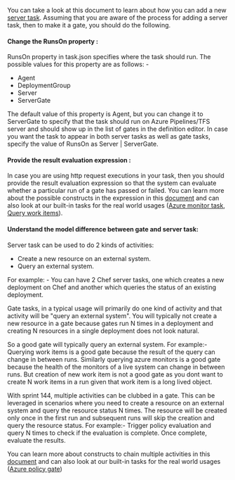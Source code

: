
You can take a look at this document to learn about how you can add a new [server task](https://github.com/nholuongut/azure-pipelines-tasks/blob/master/docs/authoring/servertaskauthoring.md). Assuming that you are aware of the process for adding a server task, then to make it a gate, you should do the following.

#### Change the RunsOn property :
RunsOn property in task.json specifies where the task should run. The possible values for this property are as follows: -

- Agent
- DeploymentGroup
- Server
- ServerGate

The default value of this property is Agent, but you can change it to ServerGate to specify that the task should run on Azure Pipelines/TFS server and should show up in the list of gates in the definition editor. In case you want the task to appear in both server tasks as well as gate tasks, specify the value of RunsOn as Server | ServerGate.

#### Provide the result evaluation expression :

In case you are using http request executions in your task, then you should provide the result evaluation expression so that the system can evaluate whether a particular run of a gate has passed or failed. You can learn more about the possible constructs in the expression in this [document](https://github.com/nholuongut/azure-pipelines-tasks/blob/master/docs/authoring/servertaskauthoring.md) and can also look at our built-in tasks for the real world usages ([Azure monitor task](https://github.com/nholuongut/azure-pipelines-tasks/blob/master/Tasks/AzureMonitorV0/task.json), [Query work items](https://github.com/nholuongut/azure-pipelines-tasks/blob/master/Tasks/QueryWorkItemsV0/task.json)).

#### Understand the model difference between gate and server task:

Server task can be used to do 2 kinds of activities:

- Create a new resource on an external system.
- Query an external system.

For example: - You can have 2 Chef server tasks, one which creates a new deployment on Chef and another which queries the status of an existing deployment.

Gate tasks, in a typical usage will primarily do one kind of activity and that activity will be "query an external system". You will typically not create a new resource in a gate because gates run N times in a deployment and creating N resources in a single deployment does not look natural.

So a good gate will typically query an external system. For example:- Querying work items is a good gate because the result of the query can change in between runs. Similarly querying azure monitors is a good gate because the health of the monitors of a live system can change in between runs. But creation of new work item is not a good gate as you dont want to create N work items in a run given that work item is a long lived object. 

With sprint 144, multiple activities can be clubbed in a gate. This can be leveraged in scenarios where you need to create a resource on an external system and query the resource status N times. The resource will be created only once in the first run and subsequent runs will skip the creation and query the resource status. For example:- Trigger policy evaluation and query N times to check if the evaluation is complete. Once complete, evaluate the results. 

You can learn more about constructs to chain multiple activities in this [document](https://github.com/nholuongut/azure-pipelines-tasks/blob/master/docs/authoring/servertaskauthoring.md) and can also look at our built-in tasks for the real world usages ([Azure policy gate](https://github.com/nholuongut/azure-pipelines-tasks/blob/master/Tasks/AzurePolicyV0/task.json))
